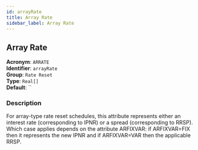 ```yaml
---
id: arrayRate
title: Array Rate
sidebar_label: Array Rate
---
```


## Array Rate

**Acronym**: `ARRATE`  
**Identifier**: `arrayRate`  
**Group**: `Rate Reset`  
**Type**: `Real[]`  
**Default**: ``  

### Description
For array-type rate reset schedules, this attribute represents either an interest rate (corresponding to IPNR) or a spread (corresponding to RRSP). Which case applies depends on the attribute ARFIXVAR: if ARFIXVAR=FIX then it represents the new IPNR and if ARFIXVAR=VAR then the applicable RRSP.

